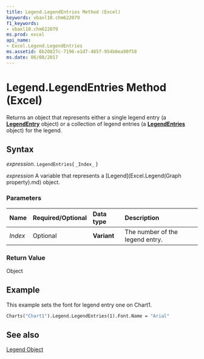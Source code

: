 ```yaml
---
title: Legend.LegendEntries Method (Excel)
keywords: vbaxl10.chm622079
f1_keywords:
- vbaxl10.chm622079
ms.prod: excel
api_name:
- Excel.Legend.LegendEntries
ms.assetid: 6b20827c-7196-e1d7-485f-954b0ea90f58
ms.date: 06/08/2017
---
```



# Legend.LegendEntries Method (Excel)

Returns an object that represents either a single legend entry (a  **[LegendEntry](Excel.LegendEntry(object).md)** object) or a collection of legend entries (a **[LegendEntries](Excel.LegendEntries(object).md)** object) for the legend.


## Syntax

 _expression_. `LegendEntries`( `_Index_` )

 _expression_ A variable that represents a [Legend](Excel.Legend(Graph property).md) object.


### Parameters



|Name|Required/Optional|Data type|Description|
|:-----|:-----|:-----|:-----|
| _Index_|Optional| **Variant**|The number of the legend entry.|

### Return Value

Object


## Example

This example sets the font for legend entry one on Chart1.


```vb
Charts("Chart1").Legend.LegendEntries(1).Font.Name = "Arial"
```


## See also


[Legend Object](Excel.Legend(object).md)


